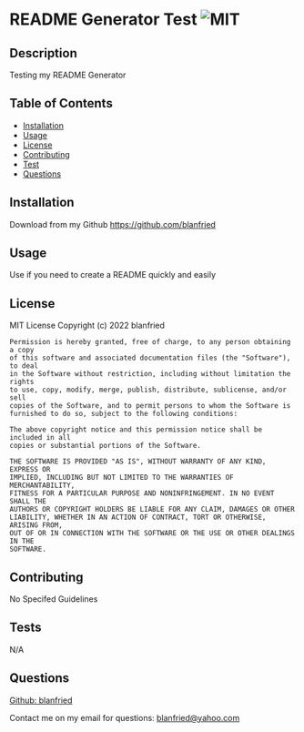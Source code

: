 # README Generator Test                          ![MIT](https://img.shields.io/apm/l/vim-mode?style=for-the-badge)
## Description
Testing my README Generator
## Table of Contents
- [Installation](#installation)
- [Usage](#usage)
- [License](#license)
- [Contributing](#contributing)
- [Test](#tests)
- [Questions](#questions)
## Installation
Download from my Github https://github.com/blanfried
## Usage
Use if you need to create a README quickly and easily
## License
MIT License
    Copyright (c) 2022 blanfried
    
    Permission is hereby granted, free of charge, to any person obtaining a copy
    of this software and associated documentation files (the "Software"), to deal
    in the Software without restriction, including without limitation the rights
    to use, copy, modify, merge, publish, distribute, sublicense, and/or sell
    copies of the Software, and to permit persons to whom the Software is
    furnished to do so, subject to the following conditions:
    
    The above copyright notice and this permission notice shall be included in all
    copies or substantial portions of the Software.
    
    THE SOFTWARE IS PROVIDED "AS IS", WITHOUT WARRANTY OF ANY KIND, EXPRESS OR
    IMPLIED, INCLUDING BUT NOT LIMITED TO THE WARRANTIES OF MERCHANTABILITY,
    FITNESS FOR A PARTICULAR PURPOSE AND NONINFRINGEMENT. IN NO EVENT SHALL THE
    AUTHORS OR COPYRIGHT HOLDERS BE LIABLE FOR ANY CLAIM, DAMAGES OR OTHER
    LIABILITY, WHETHER IN AN ACTION OF CONTRACT, TORT OR OTHERWISE, ARISING FROM,
    OUT OF OR IN CONNECTION WITH THE SOFTWARE OR THE USE OR OTHER DEALINGS IN THE
    SOFTWARE.
## Contributing
No Specifed Guidelines
## Tests
N/A
## Questions
[Github: blanfried](https://github.com/blanfried)

Contact me on my email for questions: blanfried@yahoo.com
